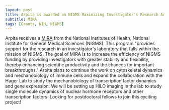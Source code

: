 ```yaml
---
layout: post
title: Arpita is awarded an NIGMS Maximizing Investigator's Research Award (MIRA)
subtitle: MIRA
tags: [Grants, NIH, NIGMS]
---
```


Arpita receives a [MIRA](https://reporter.nih.gov/search/S5F0WTreGUmAY9H3VKC6pw/project-details/10406710)  from the National Institutes of Health, National Institute for General Medical Sciences (NIGMS). This program "provides support for the research in an investigator's laboratory that falls within the mission of NIGMS. The goal of MIRA is to increase the efficiency of NIGMS funding by providing investigators with greater stability and flexibility, thereby enhancing scientific productivity and the chances for important breakthroughs."  Arpita plans to continue the work on cytoskeletal dynamics and mechanobiology of immune cells and expand the collaboration with the Hager Lab to study the mechanobiology of transcription factor dynamics and gene expression. We will be setting up HILO imaging in the lab to study single molecule dynamics of nuclear hormone receptors and other transcription factors. Looking for postdoctoral fellows to join this exciting project!
